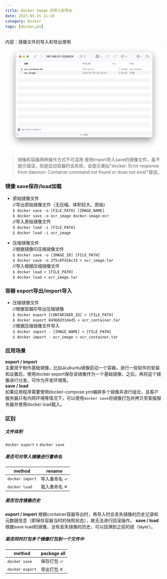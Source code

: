```yaml
---
title: Docker Image 的导入和导出
date: 2023-05-15 11:19
category: Docker
tags: [docker,m1]
---
```


内容：镜像文件的导入和导出使用
![](../images/2023-05-15-13-19-13.png)

<!-- more -->

> 镜像和容器两种操作方式不可混用
> 使用import导入save的镜像文件，虽不提示错误，但是启动容器时会失败，会提示类似"docker: Error response from daemon: Container command not found or dose not exist"错误。

### 镜像 save保存/load加载

* 原始镜像文件  
//导出原始镜像文件（无压缩、体积较大、原始）  
`$ docker save -o [FILE_PATH] [IMAGE_NAME]`  
`$ docker save -o ocr_image docker-image-ocr `  
//导入原始镜像文件  
`$ docker load -i [FILE_PATH]`  
`$ docker load -i ocr_image`  

* 压缩镜像文件  
//根据镜像ID压缩镜像文件  
`$ docker save -o [IMAGE_ID] [FILE_PATH]`  
`$ docker save -o 2f5c0fd16c33 > ocr_image.tar`  
//导入根据压缩镜像文件  
`$ docker load < [FILE_PATH]`  
`$ docker load < ocr_image.tar`  

### 容器 export导出/import导入  
* 压缩镜像文件  
//根据容器ID导出压缩镜像  
`$ docker export [CONTARINER_ID] > [FILE_PATH]`  
`$ docker export 84960d31ded5 > ocr_container.tar`  
//根据压缩镜像文件导入  
`$ docker import - [IMAGE_NAME] < [FILE_PATH]`  
`$ docker import - ocr_image < ocr_container.tar`  

### 应用场景

**export / import**  
主要用于制作基础镜像，比如从ubuntu镜像启动一个容器，进行一些软件的安装和设置后，使用docker export保存该镜像作为一个基础镜像，之后，再将这个镜像进行分发，可作为开发环境等。  
**save / load**  
如果应用程序需要使用docker-compose.yml编排多个镜像并进行组合，且客户服务器只有内网环境等情况下，可以使用`docker save`将镜像打包并拷贝至客服服务器并使用docker load载入。

### 区别

##### 文件体积

`docker export` < `docker save`  

##### 是否可对导入镜像进行重命名
|      method    |   rename   |
|----------------|------------|
|`docker import` | 导入重命名 ✓ |
|`docker load`   | 载入重命名 ✕ |


##### 是否包含镜像历史
**export / import**
根据container容器导出时，再导入时会丢失镜像的历史记录和元数据信息（即保存容器当时的快照状态），故无法进行回滚操作。
**save / load**
根据save load的镜像，没有丢失镜像的历史，可以回溯到之前的层（layer）。

##### 是否同时打包多个镜像打包到一个文件中
|      method    | package all|
|----------------|------------|
|`docker save`   |  保存打包 ✓ |
|`docker export` |  导出打包 ✕ |
